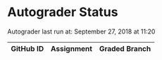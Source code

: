# Autograder Status
Autograder last run at: September 27, 2018 at 11:20

| GitHub ID | Assignment | Graded Branch |
|-----------|------------|---------------|

